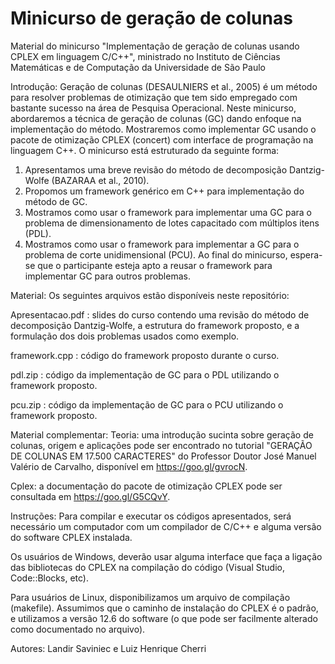 # Minicurso de geração de colunas
Material do minicurso "Implementação de geração de colunas usando CPLEX em linguagem C/C++", ministrado no Instituto de Ciências Matemáticas e de Computação da Universidade de São Paulo


Introdução:
Geração de colunas (DESAULNIERS et al., 2005) é um método para resolver problemas de otimização que tem sido empregado com bastante sucesso na área de Pesquisa Operacional. Neste minicurso, abordaremos a técnica de geração de colunas (GC) dando enfoque na implementação do método. Mostraremos como implementar GC usando o pacote de otimização CPLEX (concert) com interface de programação na linguagem C++. O minicurso está estruturado da seguinte forma:
  1) Apresentamos uma breve revisão do método de decomposição Dantzig-Wolfe (BAZARAA et al., 2010).
  2) Propomos um framework genérico em C++ para implementação do método de GC.
  3) Mostramos como usar o framework para implementar uma GC para o problema de dimensionamento de lotes capacitado com múltiplos itens (PDL).
  4) Mostramos como usar o framework para implementar a GC para o problema de corte unidimensional (PCU).
	Ao final do minicurso, espera-se que o participante esteja apto a reusar o framework para implementar GC para outros problemas.


Material:
Os seguintes arquivos estão disponíveis neste repositório:

Apresentacao.pdf : slides do curso contendo uma revisão do método de decomposição Dantzig-Wolfe, a estrutura do framework proposto, e a formulação dos dois problemas usados como exemplo.

framework.cpp : código do framework proposto durante o curso.

pdl.zip : código da implementação de GC para o PDL utilizando o framework proposto.

pcu.zip : código da implementação de GC para o PCU utilizando o framework proposto.


Material complementar:
Teoria: uma introdução sucinta sobre geração de colunas, origem e aplicações pode ser encontrado no tutorial "GERAÇÃO DE COLUNAS EM 17.500 CARACTERES" do Professor Doutor José Manuel Valério de Carvalho, disponível em https://goo.gl/gvrocN.

Cplex: a documentação do pacote de otimização CPLEX pode ser consultada em https://goo.gl/G5CQvY.


Instruções:
Para compilar e executar os códigos apresentados, será necessário um computador com um compilador de C/C++ e alguma versão do software CPLEX instalada.

Os usuários de Windows, deverão usar alguma interface que faça a ligação das bibliotecas do CPLEX na compilação do código (Visual Studio, Code::Blocks, etc).

Para usuários de Linux, disponibilizamos um arquivo de compilação (makefile). Assumimos que o caminho de instalação do CPLEX é o padrão, e utilizamos a versão 12.6 do software (o que pode ser facilmente alterado como documentado no arquivo).


Autores:
Landir Saviniec e Luiz Henrique Cherri
